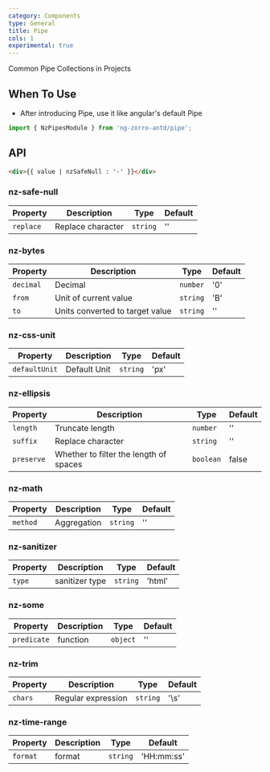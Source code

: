 ```yaml
---
category: Components
type: General
title: Pipe
cols: 1
experimental: true
---
```



Common Pipe Collections in Projects

## When To Use

- After introducing Pipe, use it like angular's default Pipe

```ts
import { NzPipesModule } from 'ng-zorro-antd/pipe';
```

## API

```html
<div>{{ value | nzSafeNull : '-' }}</div>
```

### nz-safe-null

| Property | Description | Type | Default |
| -------- | ----------- | ---- | ------- |
| `replace` | Replace character | `string` | '' |


### nz-bytes

| Property | Description | Type | Default |
| -------- | ----------- | ---- | ------- |
| `decimal` | Decimal | `number` | '0' |
| `from` | Unit of current value | `string` | 'B' |
| `to` | Units converted to target value | `string` | '' |

### nz-css-unit

| Property | Description | Type | Default |
| -------- | ----------- | ---- | ------- |
| `defaultUnit` | Default Unit | `string` | 'px' |

### nz-ellipsis

| Property | Description | Type | Default |
| -------- | ----------- | ---- | ------- |
| `length` | Truncate length | `number` | '' |
| `suffix` | Replace character | `string` | '' |
| `preserve` | Whether to filter the length of spaces | `boolean` | false |


### nz-math

| Property | Description | Type | Default |
| -------- | ----------- | ---- | ------- |
| `method` | Aggregation | `string` | '' |

### nz-sanitizer

| Property | Description | Type | Default |
| -------- | ----------- | ---- | ------- |
| `type` | sanitizer type | `string` | 'html' |


### nz-some

| Property | Description | Type | Default |
| -------- | ----------- | ---- | ------- |
| `predicate` | function | `object` | '' |

### nz-trim

| Property | Description | Type | Default |
| -------- | ----------- | ---- | ------- |
| `chars` | Regular expression | `string` | '\\s' |

### nz-time-range

| Property | Description | Type | Default |
| -------- | ----------- | ---- | ------- |
| `format` | format | `string` | 'HH:mm:ss' |
